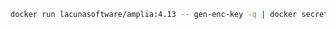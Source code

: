 ﻿```sh
docker run lacunasoftware/amplia:4.13 -- gen-enc-key -q | docker secret create amplia_encryption_key -
```
